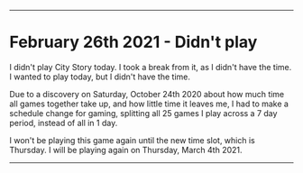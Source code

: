 
***

# February 26th 2021 - Didn't play

I didn't play City Story today. I took a break from it, as I didn't have the time. I wanted to play today, but I didn't have the time.

Due to a discovery on Saturday, October 24th 2020 about how much time all games together take up, and how little time it leaves me, I had to make a schedule change for gaming, splitting all 25 games I play across a 7 day period, instead of all in 1 day.

I won't be playing this game again until the new time slot, which is Thursday. I will be playing again on Thursday, March 4th 2021.

***
